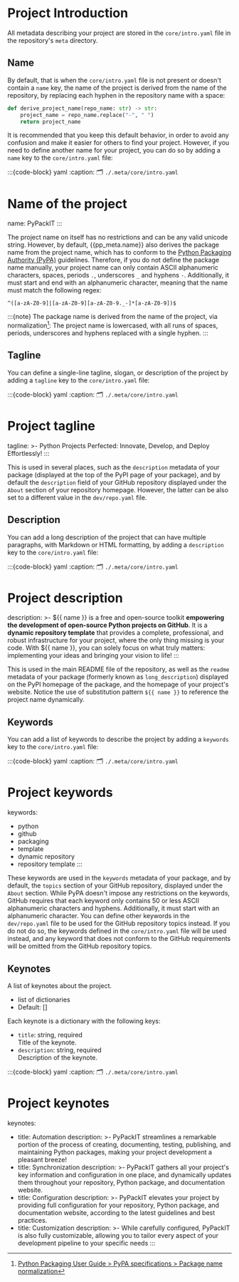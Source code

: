 # Project Introduction
All metadata describing your project are stored in the `core/intro.yaml` file 
in the repository's `meta` directory.

## Name
By default, that is when the `core/intro.yaml` file is not present or doesn't contain a `name` key,
the name of the project is derived from the name of the repository, 
by replacing each hyphen in the repository name with a space:
```python
def derive_project_name(repo_name: str) -> str:
    project_name = repo_name.replace("-", " ")
    return project_name
```
It is recommended that you keep this default behavior, in order to avoid any confusion
and make it easier for others to find your project. However, if you need to define another name
for your project, you can do so by adding a `name` key to the `core/intro.yaml` file:

:::{code-block} yaml
:caption: 🗂 `./.meta/core/intro.yaml`
# Name of the project
name: PyPackIT
:::

The project name on itself has no restrictions and can be any valid unicode string.
However, by default, {{pp_meta.name}} also derives the package name from the project name,
which has to conform to the
[Python Packaging Authority (PyPA)](https://packaging.python.org/en/latest/specifications/name-normalization/)
guidelines. Therefore, if you do not define the package name manually,
your project name can only contain ASCII alphanumeric characters,
spaces, periods `.`, underscores `_` and hyphens `-`.
Additionally, it must start and end with an alphanumeric character,
meaning that the name must match the following regex:
```regex
^([a-zA-Z0-9]|[a-zA-Z0-9][a-zA-Z0-9._-]*[a-zA-Z0-9])$
```

:::{note}
The package name is derived from the name of the project, via normalization[^name-normalization]:
The project name is lowercased, with all runs of spaces, periods, underscores and hyphens
replaced with a single hyphen.
:::
[^name-normalization]: [Python Packaging User Guide > PyPA specifications > Package name normalization](https://packaging.python.org/en/latest/specifications/name-normalization/)

## Tagline
You can define a single-line tagline, slogan, or description of the project by adding a `tagline` key
to the `core/intro.yaml` file:

:::{code-block} yaml
:caption: 🗂 `./.meta/core/intro.yaml`
# Project tagline
tagline: >-
  Python Projects Perfected: Innovate, Develop, and Deploy Effortlessly!
:::

This is used in several places, such as the `description` metadata of your package
(displayed at the top of the PyPI page of your package),
and by default the `description` field of your GitHub repository 
displayed under the `About` section of your repository homepage.
However, the latter can be also set to a different value in the `dev/repo.yaml` file.


## Description
You can add a long description of the project that can have multiple paragraphs,
with Markdown or HTML formatting, by adding a `description` key to the `core/intro.yaml` file:

:::{code-block} yaml
:caption: 🗂 `./.meta/core/intro.yaml`
# Project description
description: >-
  ${‎{ name }} is a free and open-source toolkit
  <b>empowering the development of open-source 
  Python projects on GitHub</b>.
  It is a <b>dynamic repository template</b>
  that provides a complete, professional, and
  robust infrastructure for your project, 
  where the only thing missing is your code.
  With ${‎{ name }}, you can solely focus on what truly matters:
  implementing your ideas and bringing your vision to life!
:::

This is used in the main README file of the repository, as well as the `readme` metadata of your package
(formerly known as `long_description`) displayed on the PyPI homepage of the package,
and the homepage of your project's website. Notice the use of substitution pattern `${‎{ name }}`
to reference the project name dynamically.


## Keywords
You can add a list of keywords to describe the project by adding a `keywords` key
to the `core/intro.yaml` file:

:::{code-block} yaml
:caption: 🗂 `./.meta/core/intro.yaml`
# Project keywords
keywords:
  - python
  - github
  - packaging
  - template
  - dynamic repository
  - repository template
:::

These keywords are used in the `keywords` metadata of your package,
and by default, the `topics` section of your GitHub repository, displayed under the `About` section.
While PyPA doesn't impose any restrictions on the keywords,
GitHub requires that each keyword only contains 50 or less ASCII alphanumeric characters and hyphens.
Additionally, it must start with an alphanumeric character.
You can define other keywords in the `dev/repo.yaml` file to be used for the GitHub repository topics instead.
If you do not do so, the keywords defined in the `core/intro.yaml` file will be used instead,
and any keyword that does not conform to the GitHub requirements
will be omitted from the GitHub repository topics.


## Keynotes
A list of keynotes about the project.
- list of dictionaries
- Default: []

Each keynote is a dictionary with the following keys:
- `title`: string, required\
Title of the keynote.
- `description`: string, required\
Description of the keynote.

:::{code-block} yaml
:caption: 🗂 `./.meta/core/intro.yaml`
# Project keynotes
keynotes:
  - title: Automation
    description: >-
      PyPackIT streamlines a remarkable portion of the process of creating,
      documenting, testing, publishing, and maintaining Python packages,
      making your project development a pleasant breeze!
  - title: Synchronization
    description: >-
      PyPackIT gathers all your project's key information and configuration in one place,
      and dynamically updates them throughout your repository, Python package, and documentation website.
  - title: Configuration
    description: >-
      PyPackIT elevates your project by providing full configuration for your repository,
      Python package, and documentation website, according to the latest guidelines and best practices.
  - title: Customization
    description: >-
      While carefully configured, PyPackIT is also fully customizable,
      allowing you to tailor every aspect of your development pipeline to your specific needs
:::
